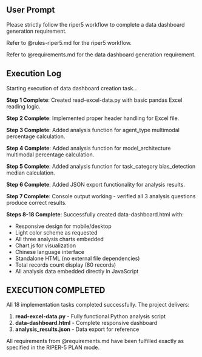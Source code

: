## User Prompt
Please strictly follow the riper5 workflow to complete a data dashboard generation requirement.

Refer to @rules-riper5.md for the riper5 workflow.

Refer to @requirements.md for the data dashboard generation requirement.

## Execution Log
Starting execution of data dashboard creation task...

**Step 1 Complete**: Created read-excel-data.py with basic pandas Excel reading logic.

**Step 2 Complete**: Implemented proper header handling for Excel file.

**Step 3 Complete**: Added analysis function for agent_type multimodal percentage calculation.

**Step 4 Complete**: Added analysis function for model_architecture multimodal percentage calculation.

**Step 5 Complete**: Added analysis function for task_category bias_detection median calculation.

**Step 6 Complete**: Added JSON export functionality for analysis results.

**Step 7 Complete**: Console output working - verified all 3 analysis questions produce correct results.

**Steps 8-18 Complete**: Successfully created data-dashboard.html with:
- Responsive design for mobile/desktop
- Light color scheme as requested
- All three analysis charts embedded
- Chart.js for visualization
- Chinese language interface
- Standalone HTML (no external file dependencies)
- Total records count display (80 records)
- All analysis data embedded directly in JavaScript

## EXECUTION COMPLETED
All 18 implementation tasks completed successfully. The project delivers:

1. **read-excel-data.py** - Fully functional Python analysis script
2. **data-dashboard.html** - Complete responsive dashboard
3. **analysis_results.json** - Data export for reference

All requirements from @requirements.md have been fulfilled exactly as specified in the RIPER-5 PLAN mode.
